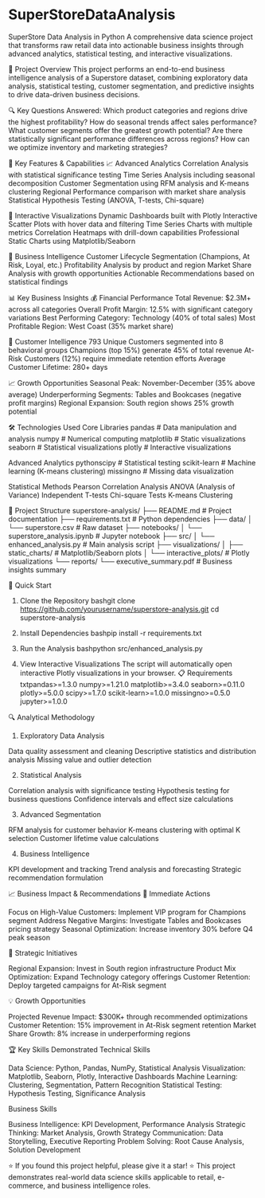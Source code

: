 # SuperStoreDataAnalysis
SuperStore Data Analysis in Python
A comprehensive data science project that transforms raw retail data into actionable business insights through advanced analytics, statistical testing, and interactive visualizations.

🎯 Project Overview
This project performs an end-to-end business intelligence analysis of a Superstore dataset, combining exploratory data analysis, statistical testing, customer segmentation, and predictive insights to drive data-driven business decisions.

🔍 Key Questions Answered:
Which product categories and regions drive the highest profitability?
How do seasonal trends affect sales performance?
What customer segments offer the greatest growth potential?
Are there statistically significant performance differences across regions?
How can we optimize inventory and marketing strategies?

🚀 Key Features & Capabilities
📈 Advanced Analytics
Correlation Analysis with statistical significance testing
Time Series Analysis including seasonal decomposition
Customer Segmentation using RFM analysis and K-means clustering
Regional Performance comparison with market share analysis
Statistical Hypothesis Testing (ANOVA, T-tests, Chi-square)

🎨 Interactive Visualizations
Dynamic Dashboards built with Plotly
Interactive Scatter Plots with hover data and filtering
Time Series Charts with multiple metrics
Correlation Heatmaps with drill-down capabilities
Professional Static Charts using Matplotlib/Seaborn

💼 Business Intelligence
Customer Lifecycle Segmentation (Champions, At Risk, Loyal, etc.)
Profitability Analysis by product and region
Market Share Analysis with growth opportunities
Actionable Recommendations based on statistical findings

📊 Key Business Insights
💰 Financial Performance
Total Revenue: $2.3M+ across all categories
Overall Profit Margin: 12.5% with significant category variations
Best Performing Category: Technology (40% of total sales)
Most Profitable Region: West Coast (35% market share)

👥 Customer Intelligence
793 Unique Customers segmented into 8 behavioral groups
Champions (top 15%) generate 45% of total revenue
At-Risk Customers (12%) require immediate retention efforts
Average Customer Lifetime: 280+ days

📈 Growth Opportunities
Seasonal Peak: November-December (35% above average)
Underperforming Segments: Tables and Bookcases (negative profit margins)
Regional Expansion: South region shows 25% growth potential

🛠️ Technologies Used
Core Libraries
pandas          # Data manipulation and analysis
numpy           # Numerical computing
matplotlib      # Static visualizations
seaborn         # Statistical visualizations
plotly          # Interactive visualizations

Advanced Analytics
pythonscipy           # Statistical testing
scikit-learn    # Machine learning (K-means clustering)
missingno       # Missing data visualization

Statistical Methods
Pearson Correlation Analysis
ANOVA (Analysis of Variance)
Independent T-tests
Chi-square Tests
K-means Clustering

📁 Project Structure
superstore-analysis/
├── README.md                   # Project documentation
├── requirements.txt            # Python dependencies
├── data/
│   └── superstore.csv         # Raw dataset
├── notebooks/
│   └── superstore_analysis.ipynb  # Jupyter notebook
├── src/
│   └── enhanced_analysis.py   # Main analysis script
├── visualizations/
│   ├── static_charts/         # Matplotlib/Seaborn plots
│   └── interactive_plots/     # Plotly visualizations
└── reports/
    └── executive_summary.pdf  # Business insights summary

🚀 Quick Start
1. Clone the Repository
bashgit clone https://github.com/yourusername/superstore-analysis.git
cd superstore-analysis

2. Install Dependencies
bashpip install -r requirements.txt

3. Run the Analysis
bashpython src/enhanced_analysis.py

4. View Interactive Visualizations
The script will automatically open interactive Plotly visualizations in your browser.
📋 Requirements
txtpandas>=1.3.0
numpy>=1.21.0
matplotlib>=3.4.0
seaborn>=0.11.0
plotly>=5.0.0
scipy>=1.7.0
scikit-learn>=1.0.0
missingno>=0.5.0
jupyter>=1.0.0


🔍 Analytical Methodology
1. Exploratory Data Analysis

Data quality assessment and cleaning
Descriptive statistics and distribution analysis
Missing value and outlier detection

2. Statistical Analysis

Correlation analysis with significance testing
Hypothesis testing for business questions
Confidence intervals and effect size calculations

3. Advanced Segmentation

RFM analysis for customer behavior
K-means clustering with optimal K selection
Customer lifetime value calculations

4. Business Intelligence

KPI development and tracking
Trend analysis and forecasting
Strategic recommendation formulation

📈 Business Impact & Recommendations
🎯 Immediate Actions

Focus on High-Value Customers: Implement VIP program for Champions segment
Address Negative Margins: Investigate Tables and Bookcases pricing strategy
Seasonal Optimization: Increase inventory 30% before Q4 peak season

🚀 Strategic Initiatives

Regional Expansion: Invest in South region infrastructure
Product Mix Optimization: Expand Technology category offerings
Customer Retention: Deploy targeted campaigns for At-Risk segment

💡 Growth Opportunities

Projected Revenue Impact: $300K+ through recommended optimizations
Customer Retention: 15% improvement in At-Risk segment retention
Market Share Growth: 8% increase in underperforming regions

🏆 Key Skills Demonstrated
Technical Skills

Data Science: Python, Pandas, NumPy, Statistical Analysis
Visualization: Matplotlib, Seaborn, Plotly, Interactive Dashboards
Machine Learning: Clustering, Segmentation, Pattern Recognition
Statistical Testing: Hypothesis Testing, Significance Analysis

Business Skills

Business Intelligence: KPI Development, Performance Analysis
Strategic Thinking: Market Analysis, Growth Strategy
Communication: Data Storytelling, Executive Reporting
Problem Solving: Root Cause Analysis, Solution Development

⭐ If you found this project helpful, please give it a star! ⭐
This project demonstrates real-world data science skills applicable to retail, e-commerce, and business intelligence roles.

